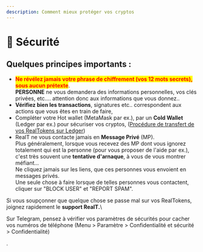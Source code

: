 ```yaml
---
description: Comment mieux protéger vos cryptos
---
```


# 🥚 Sécurité

## Quelques principes importants :

* <mark style="color:red;">**Ne révélez jamais votre phrase de chiffrement (vos 12 mots secrets), sous aucun prétexte**</mark>.\
  **PERSONNE** ne vous demandera des informations personnelles, vos clés privées, etc.... attention donc aux informations que vous donnez..
* **Vérifiez bien les transactions**, signatures etc.. correspondent aux actions que vous êtes en train de faire,
* Compléter votre Hot wallet (MetaMask par ex.), par un **Cold Wallet** (Ledger par ex.) pour sécuriser vos cryptos, ([Procédure de transfert de vos RealTokens sur Ledger](passer-vos-realtokens-sur-ledger.md))
* RealT ne vous contacte jamais en **Message Privé** (MP).\
  Plus généralement, lorsque vous recevez des MP dont vous ignorez totalement qui est la personne (pour vous proposer de l'aide par ex.), c'est très souvent une **tentative d'arnaque**, à vous de vous montrer méfiant...\
  Ne cliquez jamais sur les liens, que ces personnes vous envoient en messages privés.\
  Une seule chose à faire lorsque de telles personnes vous contactent, cliquer sur "BLOCK USER" et "REPORT SPAM".

Si vous soupçonner que quelque chose se passe mal sur vos RealTokens, joignez rapidement le **support RealT.**\\

Sur Telegram, pensez à vérifier vos paramètres de sécurités pour cacher vos numéros de téléphone (Menu > Paramètre > Confidentialité et sécurité > Confidentialité)

.
